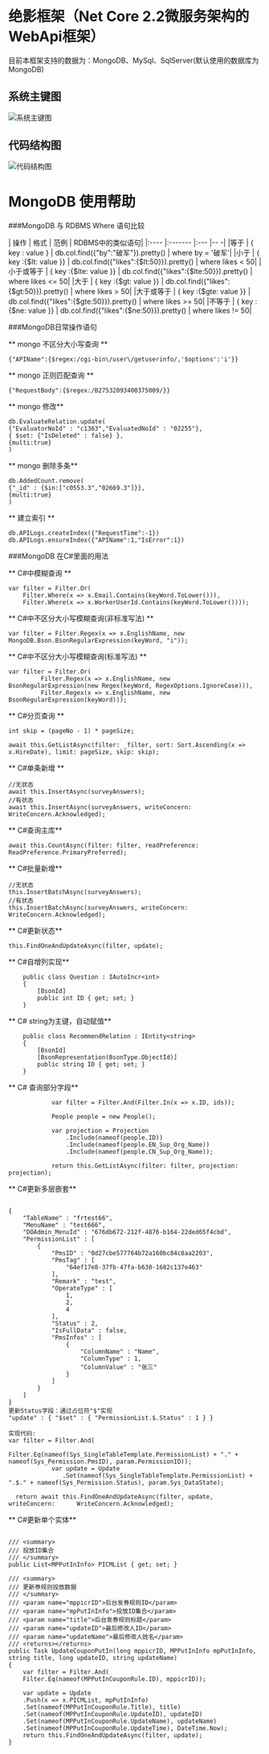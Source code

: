 # 绝影框架（Net Core 2.2微服务架构的WebApi框架）

目前本框架支持的数据为：MongoDB、MySql、SqlServer(默认使用的数据库为MongoDB)

## 系统主键图
![系统主键图](http://chuantu.xyz/t6/702/1562325118x2890149825.png)

## 代码结构图
![代码结构图](http://chuantu.xyz/t6/702/1562325162x2073530529.png)


# MongoDB 使用帮助

###MongoDB 与 RDBMS Where 语句比较

| 操作 | 格式 | 范例 | RDBMS中的类似语句|
|:----    |:-------    |:--- |-- -|
|等于 | {  key : value  } | db.col.find({"by":"破军"}).pretty() | where by = '破军'|
|小于 | {  key :{$lt: value }} | db.col.find({"likes":{$lt:50}}).pretty() | where likes < 50|
|小于或等于 | {  key :{$lte: value }} | db.col.find({"likes":{$lte:50}}).pretty() | where likes <= 50|
|大于 | {  key :{$gt: value }} | db.col.find({"likes":{$gt:50}}).pretty() | where likes > 50|
|大于或等于 | {  key :{$gte: value }} | db.col.find({"likes":{$gte:50}}).pretty() | where likes >= 50|
|不等于 | {  key :{$ne: value }} | db.col.find({"likes":{$ne:50}}).pretty() | where likes != 50|

###MongoDB日常操作语句

** mongo 不区分大小写查询 **

``` 
{"APIName":{$regex:/cgi-bin\/user\/getuserinfo/,'$options':'i'}}

``` 

** mongo 正则匹配查询 **

``` 
{"RequestBody":{$regex:/B27532093400375009/}}

```

** mongo 修改**

``` 
db.EvaluateRelation.update(               
{"EvaluatorNoId" : "c1363","EvaluatedNoId" : "02255"},  
{ $set: {"IsDeleted" : false} },
{multi:true}
)
``` 

** mongo 删除多条**

``` 
db.AddedCount.remove(               
{"_id" : {$in:["c0553.3","02669.3"]}}, 
{multi:true}
)
``` 

** 建立索引 **

``` 
db.APILogs.createIndex({"RequestTime":-1})
db.APILogs.ensureIndex({"APIName":1,"IsError":1})

```

###MongoDB 在C#里面的用法

** C#中模糊查询 **

``` 
var filter = Filter.Or(
    Filter.Where(x => x.Email.Contains(keyWord.ToLower())),
    Filter.Where(x => x.WorkerUserId.Contains(keyWord.ToLower())));

``` 

** C#中不区分大小写模糊查询(非标准写法) **

``` 
var filter = Filter.Regex(x => x.EnglishName, new MongoDB.Bson.BsonRegularExpression(keyWord, "i"));
``` 

** C#中不区分大小写模糊查询(标准写法) **

``` 
var filter = Filter.Or(
         Filter.Regex(x => x.EnglishName, new BsonRegularExpression(new Regex(keyWord, RegexOptions.IgnoreCase))),
         Filter.Regex(x => x.EnglishName, new BsonRegularExpression(keyWord)));
``` 

** C#分页查询 **

``` 
int skip = (pageNo - 1) * pageSize;

await this.GetListAsync(filter: _filter, sort: Sort.Ascending(x => x.HireDate), limit: pageSize, skip: skip);
``` 

** C#单条新增 **

``` 
//无状态
await this.InsertAsync(surveyAnswers);
//有状态
await this.InsertAsync(surveyAnswers, writeConcern: WriteConcern.Acknowledged);
``` 

** C#查询主库**

``` 
await this.CountAsync(filter: filter, readPreference: ReadPreference.PrimaryPreferred);
``` 

** C#批量新增**

``` 
//无状态
this.InsertBatchAsync(surveyAnswers);
//有状态
this.InsertBatchAsync(surveyAnswers, writeConcern: WriteConcern.Acknowledged);
``` 

** C#更新状态**

``` 
this.FindOneAndUpdateAsync(filter, update);
``` 

** C#自增列实现**

``` 
    public class Question : IAutoIncr<int>
    {
        [BsonId]
        public int ID { get; set; }
	}
``` 

** C# string为主键，自动赋值**

``` 
    public class RecommendRelation : IEntity<string>
    {
        [BsonId]
        [BsonRepresentation(BsonType.ObjectId)]
        public string ID { get; set; }
	}
``` 

** C# 查询部分字段**

```
            var filter = Filter.And(Filter.In(x => x.ID, ids));

            People people = new People();

            var projection = Projection
                .Include(nameof(people.ID))
                .Include(nameof(people.EN_Sup_Org_Name))
                .Include(nameof(people.CN_Sup_Org_Name));

            return this.GetListAsync(filter: filter, projection: projection);
``` 

** C#更新多层嵌套**

``` 

{
    "TableName" : "frtest66",
    "MenuName" : "test666",
    "DOAdmin_MenuId" : "676db672-212f-4876-b164-22ded65f4cbd",
    "PermissionList" : [ 
        {
            "PmsID" : "0d27cbe577764b72a160bc84c8aa2203",
            "PmsTag" : [ 
                "64ef17e8-37fb-47fa-b630-1682c137e463"
            ],
            "Remark" : "test",
            "OperateType" : [ 
                1, 
                2, 
                4
            ],
            "Status" : 2,
            "IsFullData" : false,
            "PmsInfos" : [ 
                {
                    "ColumnName" : "Name",
                    "ColumnType" : 1,
                    "ColumnValue" : "张三"
                }
            ]
        }
    ]
}
更新Status字段：通过占位符"$"实现
"update" : { "$set" : { "PermissionList.$.Status" : 1 } }

实现代码:
var filter = Filter.And(
                Filter.Eq(nameof(Sys_SingleTableTemplate.PermissionList) + "." + nameof(Sys_Permission.PmsID), param.PermissionID));
            var update = Update
               .Set(nameof(Sys_SingleTableTemplate.PermissionList) + ".$." + nameof(Sys_Permission.Status), param.Sys_DataState);

  return await this.FindOneAndUpdateAsync(filter, update, writeConcern:      WriteConcern.Acknowledged);
``` 

** C#更新单个实体**

``` 

/// <summary>
/// 投放ID集合
/// </summary>
public List<MPPutInInfo> PICMList { get; set; }

/// <summary>
/// 更新券规则投放数据
/// </summary>
/// <param name="mppicrID">后台发券规则ID</param>
/// <param name="mpPutInInfo">投放ID集合</param>
/// <param name="title">后台发券规则标题</param>
/// <param name="updateID">最后修改人ID</param>
/// <param name="updateName">最后修改人姓名</param>
/// <returns></returns>
public Task UpdateCouponPutIn(long mppicrID, MPPutInInfo mpPutInInfo, string title, long updateID, string updateName)
{
	var filter = Filter.And(
	Filter.Eq(nameof(MPPutInCouponRule.ID), mppicrID));

	var update = Update
	.Push(x => x.PICMList, mpPutInInfo)
	.Set(nameof(MPPutInCouponRule.Title), title)
	.Set(nameof(MPPutInCouponRule.UpdateID), updateID)
	.Set(nameof(MPPutInCouponRule.UpdateName), updateName)
	.Set(nameof(MPPutInCouponRule.UpdateTime), DateTime.Now);
	return this.FindOneAndUpdateAsync(filter, update);
}

``` 
